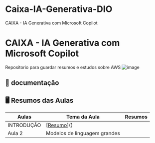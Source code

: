 # Caixa-IA-Generativa-DIO
CAIXA - IA Generativa com Microsoft Copilot
# CAIXA - IA Generativa com Microsoft Copilot
Repositorio para guardar resumos e estudos sobre AWS
![image](https://github.com/Gnunes03/Caixa-IA-Generativa-DIO/blob/main/ia-genera.jpg)

## 📑 documentação

  

## 🖥️ Resumos das Aulas

| Aulas | Tema da Aula | Resumos |
|-------|---------|-----------|
| INTRODUÇÃO | [[Resumo](https://github.com/Gnunes03/TesteGIT/blob/main/introducao%20financeiro%20com%20IA.pdf)]() |
| Aula 2 | Modelos de linguagem grandes |
